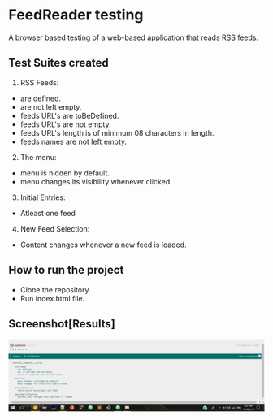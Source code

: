 # FeedReader testing

A browser based testing of a web-based application that reads RSS feeds.

## Test Suites created

1. RSS Feeds:

-   are defined.
-   are not left empty.
-   feeds URL's are toBeDefined.
-   feeds URL's are not empty.
-   feeds URL's length is of minimum 08 characters in length.
-   feeds names are not left empty.

2. The menu:

-   menu is hidden by default.
-   menu changes its visibility whenever clicked.

3. Initial Entries:

-   Atleast one feed

4. New Feed Selection:

-   Content changes whenever a new feed is loaded.

## How to run the project

-   Clone the repository.
-   Run index.html file.

## Screenshot[Results]

![Test Result](Result/screenshot.JPG)
